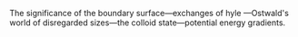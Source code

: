 The significance of the boundary surface—exchanges of hyle —Ostwald's world of disregarded sizes—the colloid state—potential energy gradients.